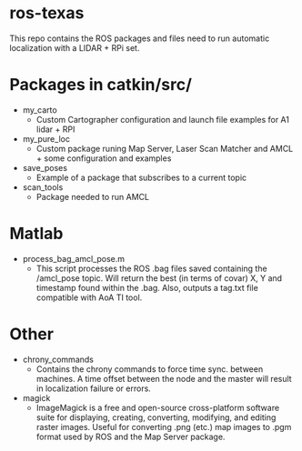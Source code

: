 # ros-texas

This repo contains the ROS packages and files need to run automatic localization with a LIDAR + RPi set.

# Packages in catkin/src/
* my_carto
  * Custom Cartographer configuration and launch file examples for A1 lidar + RPI
* my_pure_loc
  * Custom package runing Map Server, Laser Scan Matcher and AMCL + some configuration and examples
* save_poses
  * Example of a package that subscribes to a current topic
* scan_tools
  * Package needed to run AMCL
    
# Matlab

* process_bag_amcl_pose.m
  * This script processes the ROS .bag files saved containing the /amcl_pose topic. Will return the best (in terms of covar) X, Y and timestamp found within the .bag. Also, outputs a tag.txt file compatible with AoA TI tool.

# Other

* chrony_commands
  * Contains the chrony commands to force time sync. between machines. A time offset between the node and the master will result in localization failure or errors.
* magick
  * ImageMagick is a free and open-source cross-platform software suite for displaying, creating, converting, modifying, and editing raster images. Useful for converting .png (etc.) map images to .pgm format used by ROS and the Map Server package.
